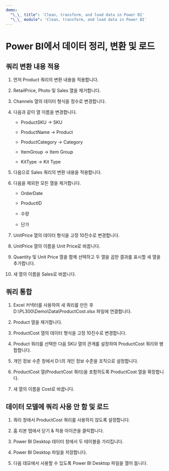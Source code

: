 ```yaml
---
demo:
  "\_\_ title": 'Clean, transform, and load data in Power BI'
  "\_\_ module": 'Clean, transform, and load data in Power BI'
---
```

# Power BI에서 데이터 정리, 변환 및 로드

## 쿼리 변환 내용 적용

1. 먼저 Product 쿼리의 변환 내용을 적용합니다.

1. RetailPrice, Photo 및 Sales 열을 제거합니다.

1. Channels 열의 데이터 형식을 정수로 변경합니다.

1. 다음과 같이 열 이름을 변경합니다.

    - ProductSKU -> SKU

    - ProductName -> Product

    - ProductCategory -> Category

    - ItemGroup -> Item Group

    - KitType -> Kit Type

1. 다음으로 Sales 쿼리의 변환 내용을 적용합니다.

1. 다음을 제외한 모든 열을 제거합니다.

    - OrderDate

    - ProductID

    - 수량

    - 단가

1. UnitPrice 열의 데이터 형식을 고정 10진수로 변경합니다.

1. UnitPrice 열의 이름을 Unit Price로 바꿉니다.

1. Quantity 및 Unit Price 열을 함께 선택하고 두 열을 곱한 결과를 표시할 새 열을 추가합니다.

1. 새 열의 이름을 Sales로 바꿉니다.

## 쿼리 통합

1. Excel 커넥터를 사용하여 새 쿼리를 만든 후 D:\PL300\Demo\Data\ProductCost.xlsx 파일에 연결합니다.

1. Product 열을 제거합니다.

1. ProductCost 열의 데이터 형식을 고정 10진수로 변경합니다.

1. Product 쿼리를 선택한 다음 SKU 열의 관계를 설정하여 ProductCost 쿼리와 병합합니다.

1. 개인 정보 수준 창에서 D:\의 개인 정보 수준을 조직으로 설정합니다.

1. ProductCost 열(ProductCost 쿼리)을 포함하도록 ProductCost 열을 확장합니다.

1. 새 열의 이름을 Cost로 바꿉니다.

## 데이터 모델에 쿼리 사용 안 함 및 로드

1. 쿼리 창에서 ProductCost 쿼리를 사용하지 않도록 설정합니다.

1. 홈 리본 탭에서 닫기 & 적용 아이콘을 클릭합니다.

1. Power BI Desktop 데이터 창에서 두 테이블을 가리킵니다.

1. Power BI Desktop 파일을 저장합니다.

1. 다음 데모에서 사용할 수 있도록 Power BI Desktop 파일을 열어 둡니다.
